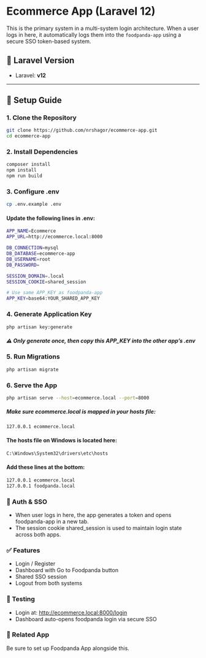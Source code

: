 # Ecommerce App (Laravel 12)

This is the primary system in a multi-system login architecture. When a user logs in here, it automatically logs them into the `foodpanda-app` using a secure SSO token-based system.

## 🔧 Laravel Version

-   Laravel: **v12**

---

## 🚀 Setup Guide

### 1. Clone the Repository

```bash
git clone https://github.com/nrshagor/ecommerce-app.git
cd ecommerce-app
```

### 2. Install Dependencies

```bash
composer install
npm install
npm run build
```

### 3. Configure .env

```bash
cp .env.example .env
```

#### Update the following lines in .env:

```bash
APP_NAME=Ecommerce
APP_URL=http://ecommerce.local:8000

DB_CONNECTION=mysql
DB_DATABASE=ecommerce-app
DB_USERNAME=root
DB_PASSWORD=

SESSION_DOMAIN=.local
SESSION_COOKIE=shared_session

# Use same APP_KEY as foodpanda-app
APP_KEY=base64:YOUR_SHARED_APP_KEY

```

### 4. Generate Application Key

```bash
php artisan key:generate

```

##### ⚠️ Only generate once, then copy this APP_KEY into the other app’s .env

### 5. Run Migrations

```bash
php artisan migrate
```

### 6. Serve the App

```bash
php artisan serve --host=ecommerce.local --port=8000

```

##### Make sure ecommerce.local is mapped in your hosts file:

```bash
127.0.0.1 ecommerce.local
```

#### The hosts file on Windows is located here:

```bash
C:\Windows\System32\drivers\etc\hosts
```

#### Add these lines at the bottom:

```bash
127.0.0.1 ecommerce.local
127.0.0.1 foodpanda.local
```

### 🔐 Auth & SSO

-   When user logs in here, the app generates a token and opens foodpanda-app in a new tab.
-   The session cookie shared_session is used to maintain login state across both apps.

### ✅ Features

-   Login / Register
-   Dashboard with Go to Foodpanda button
-   Shared SSO session
-   Logout from both systems

### 🧪 Testing

-   Login at: http://ecommerce.local:8000/login
-   Dashboard auto-opens foodpanda login via secure SSO

### 📂 Related App

Be sure to set up Foodpanda App alongside this.
